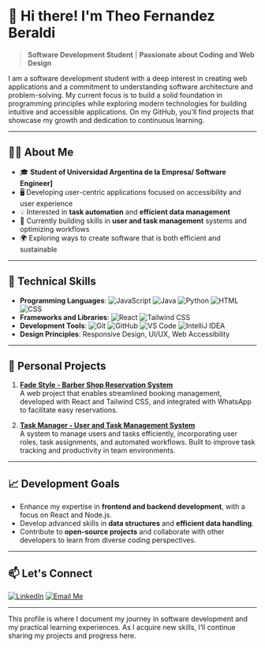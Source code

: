 # 👋 Hi there! I'm Theo Fernandez Beraldi

> **Software Development Student** | **Passionate about Coding and Web Design**

I am a software development student with a deep interest in creating web applications and a commitment to understanding software architecture and problem-solving. My current focus is to build a solid foundation in programming principles while exploring modern technologies for building intuitive and accessible applications. On my GitHub, you'll find projects that showcase my growth and dedication to continuous learning.

---

## 🧑‍🎓 About Me

- 🎓 **Student of Universidad Argentina de la Empresa/ Software Engineer]**
- 🖥️ Developing user-centric applications focused on accessibility and user experience
- 💡 Interested in **task automation** and **efficient data management**
- 📘 Currently building skills in **user and task management** systems and optimizing workflows
- 🌍 Exploring ways to create software that is both efficient and sustainable

---

## 🚀 Technical Skills

- **Programming Languages**: ![JavaScript](https://img.shields.io/badge/JavaScript-F7DF1E?style=for-the-badge&logo=javascript&logoColor=black) ![Java](https://img.shields.io/badge/Java-007396?style=for-the-badge&logo=java&logoColor=white) ![Python](https://img.shields.io/badge/Python-3776AB?style=for-the-badge&logo=python&logoColor=white) ![HTML](https://img.shields.io/badge/HTML-E34F26?style=for-the-badge&logo=html5&logoColor=white) ![CSS](https://img.shields.io/badge/CSS-1572B6?style=for-the-badge&logo=css3&logoColor=white)     
- **Frameworks and Libraries**: ![React](https://img.shields.io/badge/React-61DAFB?style=for-the-badge&logo=react&logoColor=black) ![Tailwind CSS](https://img.shields.io/badge/Tailwind%20CSS-38B2AC?style=for-the-badge&logo=tailwind-css&logoColor=white)
- **Development Tools**: ![Git](https://img.shields.io/badge/Git-F05032?style=for-the-badge&logo=git&logoColor=white) ![GitHub](https://img.shields.io/badge/GitHub-181717?style=for-the-badge&logo=github&logoColor=white) ![VS Code](https://img.shields.io/badge/VS%20Code-007ACC?style=for-the-badge&logo=visual-studio-code&logoColor=white) ![IntelliJ IDEA](https://img.shields.io/badge/IntelliJ%20IDEA-000000?style=for-the-badge&logo=intellij-idea&logoColor=white)  
- **Design Principles**: Responsive Design, UI/UX, Web Accessibility

---

## 💼 Personal Projects

1. **[Fade Style - Barber Shop Reservation System](https://github.com/theofernandezz/fade-style)**  
   A web project that enables streamlined booking management, developed with React and Tailwind CSS, and integrated with WhatsApp to facilitate easy reservations.

2. **[Task Manager - User and Task Management System](link-to-repo)**  
   A system to manage users and tasks efficiently, incorporating user roles, task assignments, and automated workflows. Built to improve task tracking and productivity in team environments.

---

## 📈 Development Goals

- Enhance my expertise in **frontend and backend development**, with a focus on React and Node.js.
- Develop advanced skills in **data structures** and **efficient data handling**.
- Contribute to **open-source projects** and collaborate with other developers to learn from diverse coding perspectives.

---

## 📫 Let's Connect

[![LinkedIn](https://img.shields.io/badge/-LinkedIn-blue?style=flat&logo=Linkedin&logoColor=white)](https://www.linkedin.com/in/theo-fernandez-895a08207/) 
[![Email Me](https://img.shields.io/badge/Email_Me-D14836?style=for-the-badge&logo=gmail&logoColor=white)](mailto:theo@netflux.com.ar)

---

This profile is where I document my journey in software development and my practical learning experiences. As I acquire new skills, I’ll continue sharing my projects and progress here.

